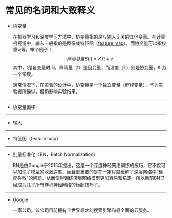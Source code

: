 # 常见的名词和大致释义



- 协变量

  在机器学习和深度学习方法中，协变量指的是与[输入]()无关的其他变量。在计算机视觉中，输入一般指的是图像或特征图（[feature map]()），而协变量可以指权重w等。举个例子：
  $$
  降雨总量S(t) = KTt + e
  $$
  其中，t是自变量时间，降雨量（t）是因变量，而温度（T）则是协变量，K 为一个常数。

  通常情况下，在实验的设计中，协变量是一个独立变量（解释变量），不为实验者所操纵，但仍影响实验结果。

---

- 协变量偏移

---

- 输入

---

- 特征图（feature map）

---

- 批量标准化（BN，Batch Normalization）

  BN是由Google于2015年提出，这是一个深度神经网络训练的技巧，它不仅可以加快了模型的收敛速度，而且更重要的是在一定程度缓解了深层网络中“梯度弥散”的问题，从而使得训练深层网络模型更加容易和稳定。所以目前BN已经成为几乎所有卷积神经网络的标配技巧了。

---

- Google

  一家公司。该公司目前拥有全世界最大的搜索引擎和最全面的云服务。